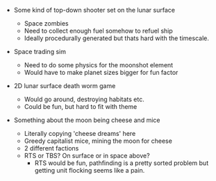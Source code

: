 - Some kind of top-down shooter set on the lunar surface
  - Space zombies
  - Need to collect enough fuel somehow to refuel ship
  - Ideally procedurally generated but thats hard with the timescale.

- Space trading sim
  - Need to do some physics for the moonshot element
  - Would have to make planet sizes bigger for fun factor

- 2D lunar surface death worm game
  - Would go around, destroying habitats etc.
  - Could be fun, but hard to fit with theme

- Something about the moon being cheese and mice
  - Literally copying 'cheese dreams' here
  - Greedy capitalist mice, mining the moon for cheese
  - 2 different factions
  - RTS or TBS? On surface or in space above?
    - RTS would be fun, pathfinding is a pretty sorted problem but getting unit flocking seems like a pain.
